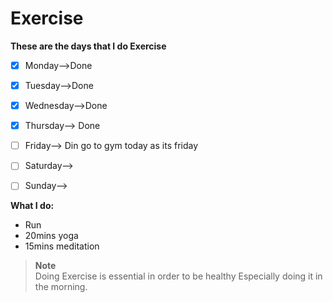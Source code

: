 # Exercise

**These are the days that I do Exercise**
- [x] Monday-->Done 
- [x] Tuesday-->Done
- [x] Wednesday-->Done
- [x] Thursday--> Done
- [ ] Friday--> Din go to gym today as its friday 
- [ ] Saturday--> 
- [ ] Sunday--> 


**What I do:**
- Run
- 20mins yoga
- 15mins meditation


> **Note** <br>
> Doing Exercise is essential in order to be healthy Especially doing it in the morning.

